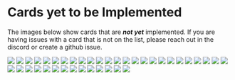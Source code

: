 # Cards yet to be Implemented
The images below show cards that are _**not yet**_ implemented. If you are having issues with a card that is not on the list, please reach out in the discord or create a github issue.

![](./0514089787.webp)
![](./0524529055.webp)
![](./1034181657.webp)
![](./1039444094.webp)
![](./1397553238.webp)
![](./2633842896.webp)
![](./2995807621.webp)
![](./3132453342.webp)
![](./3388566378.webp)
![](./3427170256.webp)
![](./3475471540.webp)
![](./3567283316.webp)
![](./3666212779.webp)
![](./36859e7ec4.webp)
![](./3885807284.webp)
![](./4028826022.webp)
![](./4334684518.webp)
![](./5184505570.webp)
![](./5422802110.webp)
![](./5667308555.webp)
![](./5751831621.webp)
![](./5834478243.webp)
![](./6228218834.webp)
![](./6354077246.webp)
![](./6600603122.webp)
![](./6720065735.webp)
![](./6854247423.webp)
![](./7138400365.webp)
![](./7312183744.webp)
![](./8174214418.webp)
![](./81a416eb1f.webp)
![](./8500401413.webp)
![](./8779760486.webp)
![](./9595057518.webp)
![](./9720757803.webp)
![](./9811031405.webp)
![](./9921128444.webp)
![](./ccf9474416.webp)
![](./fda7bdc316.webp)